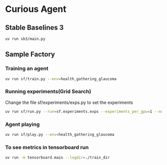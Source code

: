 # Curious Agent

## Stable Baselines 3

```bash
uv run sb3/main.py
```

## Sample Factory

### Training an agent

```bash 
uv run sf/train.py --env=health_gathering_glaucoma
```

### Running experiments(Grid Search)

Change the file sf/experiments/exps.py to set the experiments

```bash 
uv run sf/run.py --run=sf.experiments.exps --experiments_per_gpu=1 --num_gpus=1
```

###  Agent playing
```bash 
uv run sf/play.py --env=health_gathering_glaucoma
```

### To see metrics in tensorboard run
```bash 
uv run -m tensorboard.main --logdir=./train_dir
```
